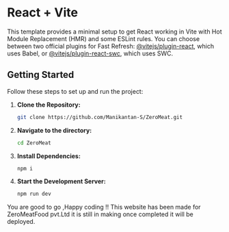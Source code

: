 # React + Vite

This template provides a minimal setup to get React working in Vite with Hot Module Replacement (HMR) and some ESLint rules. You can choose between two official plugins for Fast Refresh: [@vitejs/plugin-react](https://github.com/vitejs/vite-plugin-react/blob/main/packages/plugin-react/README.md), which uses Babel, or [@vitejs/plugin-react-swc](https://github.com/vitejs/vite-plugin-react-swc), which uses SWC.

## Getting Started

Follow these steps to set up and run the project:

1. **Clone the Repository:**

   ```bash
   git clone https://github.com/Manikantan-S/ZeroMeat.git

2. **Navigate to the directory:**

   ```bash
   cd ZeroMeat
2. **Install Dependencies:**

   ```bash
   npm i
3. **Start the Development Server:**

   ```bash
   npm run dev

You are good to go ,Happy coding !!
This website has been made for ZeroMeatFood pvt.Ltd it is still in making once completed it will be deployed.
